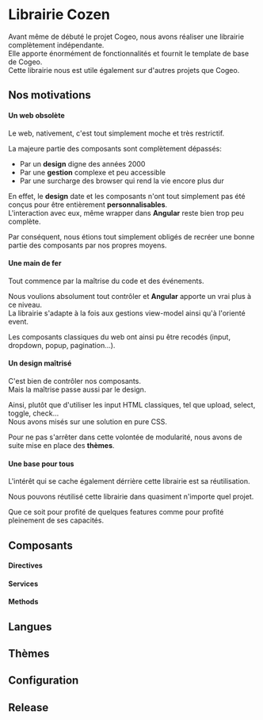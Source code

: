 # Librairie Cozen

Avant même de débuté le projet Cogeo, nous avons réaliser une librairie complètement indépendante.  
Elle apporte énormément de fonctionnalités et fournit le template de base de Cogeo.  
Cette librairie nous est utile également sur d'autres projets que Cogeo.

## Nos motivations

#### Un web obsolète

Le web, nativement, c'est tout simplement moche et très restrictif.

La majeure partie des composants sont complètement dépassés:

- Par un **design** digne des années 2000
- Par une **gestion** complexe et peu accessible
- Par une surcharge des browser qui rend la vie encore plus dur

En effet, le **design** date et les composants n'ont tout simplement pas été conçus pour être entièrement **personnalisables**.  
L'interaction avec eux, même wrapper dans **Angular** reste bien trop peu complète.

Par conséquent, nous étions tout simplement obligés de recréer une bonne partie des composants par nos propres moyens.  

#### Une main de fer

Tout commence par la maîtrise du code et des événements.

Nous voulions absolument tout contrôler et **Angular** apporte un vrai plus à ce niveau.  
La librairie s'adapte à la fois aux gestions view-model ainsi qu'à l'orienté event.

Les composants classiques du web ont ainsi pu être recodés (input, dropdown, popup, pagination...).

#### Un design maîtrisé

C'est bien de contrôler nos composants.  
Mais la maîtrise passe aussi par le design.

Ainsi, plutôt que d'utiliser les input HTML classiques, tel que upload, select, toggle, check...  
Nous avons misés sur une solution en pure CSS.

Pour ne pas s'arrêter dans cette volontée de modularité, nous avons de suite mise en place des **thèmes**.

#### Une base pour tous

L'intérêt qui se cache également dérrière cette librairie est sa réutilisation.

Nous pouvons réutilisé cette librairie dans quasiment n'importe quel projet.

Que ce soit pour profité de quelques features comme pour profité pleinement de ses capacités.

## Composants

#### Directives

#### Services

#### Methods



## Langues
## Thèmes
## Configuration
## Release
